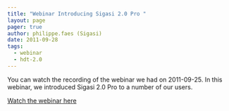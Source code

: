 ```yaml
---
title: "Webinar Introducing Sigasi 2.0 Pro "
layout: page 
pager: true
author: philippe.faes (Sigasi)
date: 2011-09-28
tags: 
  - webinar
  - hdt-2.0
---
```

<div class="content">
<p>You can watch the recording of the webinar we had on 2011-09-25. In this webinar, we introduced Sigasi 2.0 Pro to a number of our users.</p>	<p><a href="https://sigasi.webex.com/sigasi/ldr.php?AT=pb&amp;SP=MC&amp;rID=493192&amp;rKey=15291A20C02476A7" class="elf-external elf-icon">Watch the webinar here</a></p>  </div>

